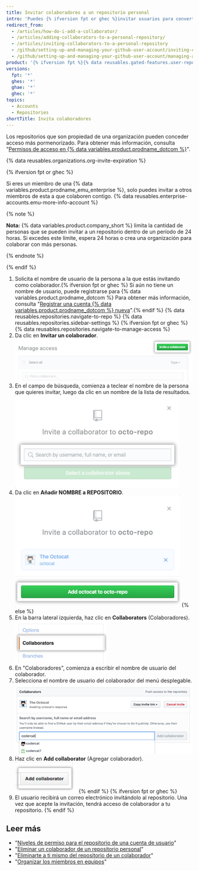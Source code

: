 ```yaml
---
title: Invitar colaboradores a un repositorio personal
intro: 'Puedes {% ifversion fpt or ghec %}invitar usuarios para convertir{% else %}agregar usuarios como{% endif %} colaboradores de tu repositorio personal.'
redirect_from:
  - /articles/how-do-i-add-a-collaborator/
  - /articles/adding-collaborators-to-a-personal-repository/
  - /articles/inviting-collaborators-to-a-personal-repository
  - /github/setting-up-and-managing-your-github-user-account/inviting-collaborators-to-a-personal-repository
  - /github/setting-up-and-managing-your-github-user-account/managing-access-to-your-personal-repositories/inviting-collaborators-to-a-personal-repository
product: '{% ifversion fpt %}{% data reusables.gated-features.user-repo-collaborators %}{% endif %}'
versions:
  fpt: '*'
  ghes: '*'
  ghae: '*'
  ghec: '*'
topics:
  - Accounts
  - Repositories
shortTitle: Invita colaboradores
---
```


Los repositorios que son propiedad de una organización pueden conceder acceso más pormenorizado. Para obtener más información, consulta "[Permisos de acceso en {% data variables.product.prodname_dotcom %}](/articles/access-permissions-on-github)".

{% data reusables.organizations.org-invite-expiration %}

{% ifversion fpt or ghec %}

Si eres un miembro de una {% data variables.product.prodname_emu_enterprise %}, solo puedes invitar a otros miembros de esta a que colaboren contigo. {% data reusables.enterprise-accounts.emu-more-info-account %}

{% note %}

**Nota:** {% data variables.product.company_short %} limita la cantidad de personas que se pueden invitar a un repositorio dentro de un período de 24 horas. Si excedes este límite, espera 24 horas o crea una organización para colaborar con más personas.

{% endnote %}

{% endif %}

1. Solicita el nombre de usuario de la persona a la que estás invitando como colaborador.{% ifversion fpt or ghec %} Si aún no tiene un nombre de usuario, puede registrarse para {% data variables.product.prodname_dotcom %} Para obtener más información, consulta "[Registrar una cuenta {% data variables.product.prodname_dotcom %} nueva](/articles/signing-up-for-a-new-github-account)".{% endif %}
{% data reusables.repositories.navigate-to-repo %}
{% data reusables.repositories.sidebar-settings %}
{% ifversion fpt or ghec %}
{% data reusables.repositories.navigate-to-manage-access %}
1. Da clic en **Invitar un colaborador**. ![botón de "invitar un colaborador"](/assets/images/help/repository/invite-a-collaborator-button.png)
2. En el campo de búsqueda, comienza a teclear el nombre de la persona que quieres invitar, luego da clic en un nombre de la lista de resultados. ![Campo de búsqueda para teclear el nombre de una persona e invitarla al repositorio](/assets/images/help/repository/manage-access-invite-search-field-user.png)
3. Da clic en **Añadir NOMBRE a REPOSITORIO**. ![Botón para añadir un colaborador](/assets/images/help/repository/add-collaborator-user-repo.png)
{% else %}
5. En la barra lateral izquierda, haz clic en **Collaborators** (Colaboradores). ![Barra lateral de configuraciones del repositorio con Colaboradores resaltados](/assets/images/help/repository/user-account-repo-settings-collaborators.png)
6. En "Colaboradores", comienza a escribir el nombre de usuario del colaborador.
7. Selecciona el nombre de usuario del colaborador del menú desplegable. ![Menú desplegable de la lista de colaboradores](/assets/images/help/repository/repo-settings-collab-autofill.png)
8. Haz clic en **Add collaborator** (Agregar colaborador). ![Botón de "Agregar colaborador"](/assets/images/help/repository/repo-settings-collab-add.png)
{% endif %}
{% ifversion fpt or ghec %}
9. El usuario recibirá un correo electrónico invitándolo al repositorio. Una vez que acepte la invitación, tendrá acceso de colaborador a tu repositorio.
{% endif %}

## Leer más

- "[Niveles de permiso para el repositorio de una cuenta de usuario](/articles/permission-levels-for-a-user-account-repository/#collaborator-access-for-a-repository-owned-by-a-user-account)"
- "[Eliminar un colaborador de un repositorio personal](/articles/removing-a-collaborator-from-a-personal-repository)"
- "[Eliminarte a ti mismo del repositorio de un colaborador](/articles/removing-yourself-from-a-collaborator-s-repository)"
- "[Organizar los miembros en equipos](/organizations/organizing-members-into-teams)"
